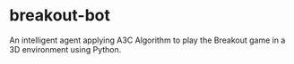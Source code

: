 # breakout-bot
An intelligent agent applying A3C Algorithm to play the Breakout game in a 3D environment using Python.
